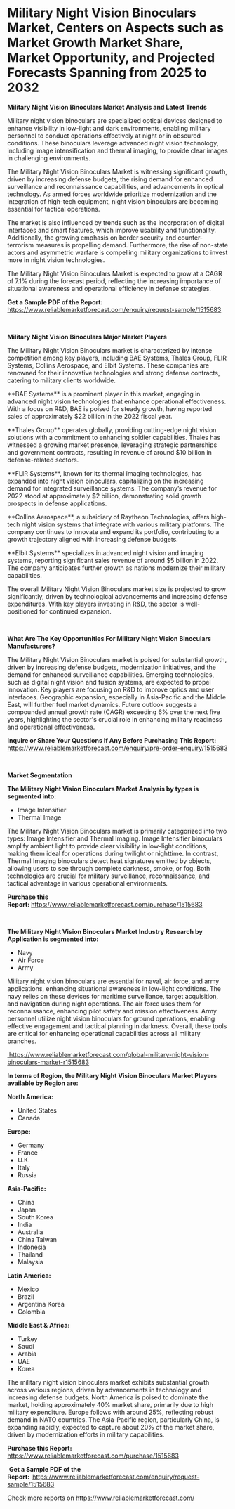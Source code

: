 <p><h1>Military Night Vision Binoculars Market, Centers on Aspects such as Market Growth Market Share, Market Opportunity, and Projected Forecasts Spanning from 2025 to 2032</h1></p><p><strong>Military Night Vision Binoculars Market Analysis and Latest Trends</strong></p>
<p><p>Military night vision binoculars are specialized optical devices designed to enhance visibility in low-light and dark environments, enabling military personnel to conduct operations effectively at night or in obscured conditions. These binoculars leverage advanced night vision technology, including image intensification and thermal imaging, to provide clear images in challenging environments.</p><p>The Military Night Vision Binoculars Market is witnessing significant growth, driven by increasing defense budgets, the rising demand for enhanced surveillance and reconnaissance capabilities, and advancements in optical technology. As armed forces worldwide prioritize modernization and the integration of high-tech equipment, night vision binoculars are becoming essential for tactical operations.</p><p>The market is also influenced by trends such as the incorporation of digital interfaces and smart features, which improve usability and functionality. Additionally, the growing emphasis on border security and counter-terrorism measures is propelling demand. Furthermore, the rise of non-state actors and asymmetric warfare is compelling military organizations to invest more in night vision technologies.</p><p>The Military Night Vision Binoculars Market is expected to grow at a CAGR of 7.1% during the forecast period, reflecting the increasing importance of situational awareness and operational efficiency in defense strategies.</p></p>
<p><strong>Get a Sample PDF of the Report:&nbsp;</strong> <a href="https://www.reliablemarketforecast.com/enquiry/request-sample/1515683?utm_campaign=3500&utm_medium=2&utm_source=Github&utm_content=ia&utm_term=05042025&utm_id=military-night-vision-binoculars">https://www.reliablemarketforecast.com/enquiry/request-sample/1515683</a></p>
<p>&nbsp;</p>
<p><strong>Military Night Vision Binoculars Major Market Players</strong></p>
<p><p>The Military Night Vision Binoculars market is characterized by intense competition among key players, including BAE Systems, Thales Group, FLIR Systems, Collins Aerospace, and Elbit Systems. These companies are renowned for their innovative technologies and strong defense contracts, catering to military clients worldwide.</p><p>**BAE Systems** is a prominent player in this market, engaging in advanced night vision technologies that enhance operational effectiveness. With a focus on R&D, BAE is poised for steady growth, having reported sales of approximately $22 billion in the 2022 fiscal year. </p><p>**Thales Group** operates globally, providing cutting-edge night vision solutions with a commitment to enhancing soldier capabilities. Thales has witnessed a growing market presence, leveraging strategic partnerships and government contracts, resulting in revenue of around $10 billion in defense-related sectors.</p><p>**FLIR Systems**, known for its thermal imaging technologies, has expanded into night vision binoculars, capitalizing on the increasing demand for integrated surveillance systems. The company’s revenue for 2022 stood at approximately $2 billion, demonstrating solid growth prospects in defense applications.</p><p>**Collins Aerospace**, a subsidiary of Raytheon Technologies, offers high-tech night vision systems that integrate with various military platforms. The company continues to innovate and expand its portfolio, contributing to a growth trajectory aligned with increasing defense budgets.</p><p>**Elbit Systems** specializes in advanced night vision and imaging systems, reporting significant sales revenue of around $5 billion in 2022. The company anticipates further growth as nations modernize their military capabilities.</p><p>The overall Military Night Vision Binoculars market size is projected to grow significantly, driven by technological advancements and increasing defense expenditures. With key players investing in R&D, the sector is well-positioned for continued expansion.</p></p>
<p>&nbsp;</p>
<p><strong>What Are The Key Opportunities For Military Night Vision Binoculars Manufacturers?</strong></p>
<p><p>The Military Night Vision Binoculars market is poised for substantial growth, driven by increasing defense budgets, modernization initiatives, and the demand for enhanced surveillance capabilities. Emerging technologies, such as digital night vision and fusion systems, are expected to propel innovation. Key players are focusing on R&D to improve optics and user interfaces. Geographic expansion, especially in Asia-Pacific and the Middle East, will further fuel market dynamics. Future outlook suggests a compounded annual growth rate (CAGR) exceeding 6% over the next five years, highlighting the sector's crucial role in enhancing military readiness and operational effectiveness.</p></p>
<p><strong>Inquire or Share Your Questions If Any Before Purchasing This Report:</strong> <a href="https://www.reliablemarketforecast.com/enquiry/pre-order-enquiry/1515683?utm_campaign=3500&utm_medium=2&utm_source=Github&utm_content=ia&utm_term=05042025&utm_id=military-night-vision-binoculars">https://www.reliablemarketforecast.com/enquiry/pre-order-enquiry/1515683</a></p>
<p>&nbsp;</p>
<p><strong>Market Segmentation</strong></p>
<p><strong>The Military Night Vision Binoculars Market Analysis by types is segmented into:</strong></p>
<p><ul><li>Image Intensifier</li><li>Thermal Image</li></ul></p>
<p><p>The Military Night Vision Binoculars market is primarily categorized into two types: Image Intensifier and Thermal Imaging. Image Intensifier binoculars amplify ambient light to provide clear visibility in low-light conditions, making them ideal for operations during twilight or nighttime. In contrast, Thermal Imaging binoculars detect heat signatures emitted by objects, allowing users to see through complete darkness, smoke, or fog. Both technologies are crucial for military surveillance, reconnaissance, and tactical advantage in various operational environments.</p></p>
<p><strong>Purchase this Report:&nbsp;</strong><a href="https://www.reliablemarketforecast.com/purchase/1515683?utm_campaign=3500&utm_medium=2&utm_source=Github&utm_content=ia&utm_term=05042025&utm_id=military-night-vision-binoculars">https://www.reliablemarketforecast.com/purchase/1515683</a></p>
<p>&nbsp;</p>
<p><strong>The Military Night Vision Binoculars Market Industry Research by Application is segmented into:</strong></p>
<p><ul><li>Navy</li><li>Air Force</li><li>Army</li></ul></p>
<p><p>Military night vision binoculars are essential for naval, air force, and army applications, enhancing situational awareness in low-light conditions. The navy relies on these devices for maritime surveillance, target acquisition, and navigation during night operations. The air force uses them for reconnaissance, enhancing pilot safety and mission effectiveness. Army personnel utilize night vision binoculars for ground operations, enabling effective engagement and tactical planning in darkness. Overall, these tools are critical for enhancing operational capabilities across all military branches.</p></p>
<p><a href="https://www.reliablemarketforecast.com/global-military-night-vision-binoculars-market-r1515683?utm_campaign=3500&utm_medium=2&utm_source=Github&utm_content=ia&utm_term=05042025&utm_id=military-night-vision-binoculars">&nbsp;https://www.reliablemarketforecast.com/global-military-night-vision-binoculars-market-r1515683</a></p>
<p><strong>In terms of Region, the Military Night Vision Binoculars Market Players available by Region are:</strong></p>
<p>
    <p> <strong> North America: </strong>
        <ul>
            <li>United States</li>
            <li>Canada</li>
        </ul>
        </p> 
    <p> <strong> Europe: </strong>
        <ul>
            <li>Germany</li>
            <li>France</li>
            <li>U.K.</li>
            <li>Italy</li>
            <li>Russia</li>
        </ul>
        </p> 
    <p> <strong> Asia-Pacific: </strong>
        <ul>
            <li>China</li>
            <li>Japan</li>
            <li>South Korea</li>
            <li>India</li>
            <li>Australia</li>
            <li>China Taiwan</li>
            <li>Indonesia</li>
            <li>Thailand</li>
            <li>Malaysia</li>
        </ul>
        </p> 
    <p> <strong> Latin America: </strong>
        <ul>
            <li>Mexico</li>
            <li>Brazil</li>
            <li>Argentina Korea</li>
            <li>Colombia</li>
        </ul>
        </p> 
    <p> <strong> Middle East & Africa: </strong>
        <ul>
            <li>Turkey</li>
            <li>Saudi</li>
            <li>Arabia</li>
            <li>UAE</li>
            <li>Korea</li>
        </ul>
    </p>
    </p>
<p><p>The military night vision binoculars market exhibits substantial growth across various regions, driven by advancements in technology and increasing defense budgets. North America is poised to dominate the market, holding approximately 40% market share, primarily due to high military expenditure. Europe follows with around 25%, reflecting robust demand in NATO countries. The Asia-Pacific region, particularly China, is expanding rapidly, expected to capture about 20% of the market share, driven by modernization efforts in military capabilities.</p></p>
<p><strong>Purchase this Report: </strong><a href="https://www.reliablemarketforecast.com/purchase/1515683?utm_campaign=3500&utm_medium=2&utm_source=Github&utm_content=ia&utm_term=05042025&utm_id=military-night-vision-binoculars">https://www.reliablemarketforecast.com/purchase/1515683</a></p>
<p>&nbsp;<strong>Get a Sample PDF of the Report:&nbsp;&nbsp;</strong><a href="https://www.reliablemarketforecast.com/enquiry/request-sample/1515683?utm_campaign=3500&utm_medium=2&utm_source=Github&utm_content=ia&utm_term=05042025&utm_id=military-night-vision-binoculars">https://www.reliablemarketforecast.com/enquiry/request-sample/1515683</a></p>
<p><strong></strong></p>
<p>Check more reports on <a href="https://www.reliablemarketforecast.com/?utm_campaign=3500&utm_medium=2&utm_source=Github&utm_content=ia&utm_term=05042025&utm_id=military-night-vision-binoculars">https://www.reliablemarketforecast.com/</a></p>